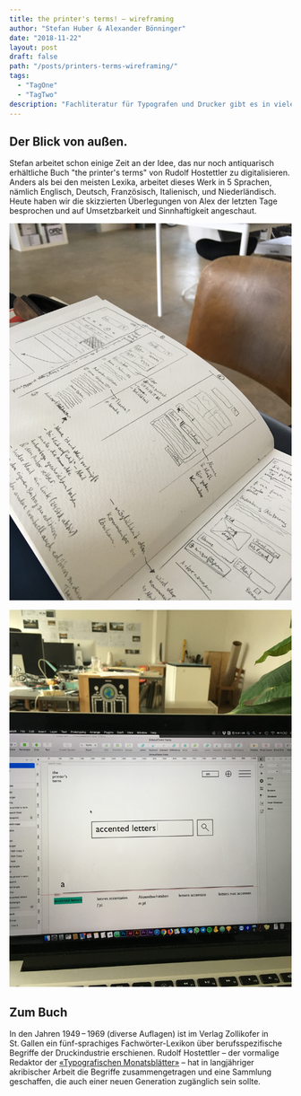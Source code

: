 ```yaml
---
title: the printer's terms! – wireframing
author: "Stefan Huber & Alexander Bönninger"
date: "2018-11-22"
layout: post
draft: false
path: "/posts/printers-terms-wireframing/"
tags:
  - "TagOne"
  - "TagTwo"
description: "Fachliteratur für Typografen und Drucker gibt es in viele Sprachen. Das Fachvokabular für eine Übersetzung dieser Bücher oder Artikel ist bis jetzt im Internet nur schwierig zu recherchieren."
---
```


## Der Blick von außen.
Stefan arbeitet schon einige Zeit an der Idee, das nur noch antiquarisch erhältliche Buch "the printer's terms" von Rudolf Hostettler zu digitalisieren. Anders als bei den meisten Lexika, arbeitet dieses Werk in 5 Sprachen, nämlich Englisch, Deutsch, Französisch, Italienisch, und Niederländisch.
Heute haben wir die skizzierten Überlegungen von Alex der letzten Tage besprochen und auf Umsetzbarkeit und Sinnhaftigkeit angeschaut.

![Skizzen](./img/IMG_9971_ab.jpg)

![Gestaltungsansatz in Sketch](./img/IMG_9973_ab.jpg)

## Zum Buch
In den Jahren 1949 – 1969 (diverse Auflagen) ist im Verlag Zollikofer in St. Gallen ein fünf-sprachiges Fachwörter-Lexikon über berufsspezifische Begriffe der Druckindustrie erschienen. Rudolf Hostettler – der vormalige Redaktor der [«Typografischen Monatsblätter»](http://www.tm-research-archive.ch/) – hat in langjähriger akribischer Arbeit die Begriffe zusammengetragen und eine Sammlung geschaffen, die auch einer neuen Generation zugänglich sein sollte.
